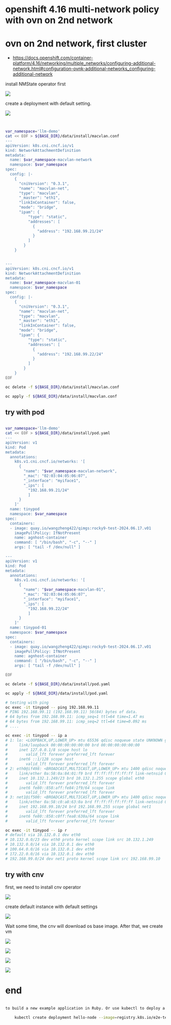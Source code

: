 # openshift 4.16 multi-network policy with ovn on 2nd network


# ovn on 2nd network, first cluster

- https://docs.openshift.com/container-platform/4.16/networking/multiple_networks/configuring-additional-network.html#configuration-ovnk-additional-networks_configuring-additional-network


install NMState operator first

![](imgs/2024.07.multi.network.policy.md/2024-07-16-11-46-45.png)

create a deployment with default setting.

![](imgs/2024.07.multi.network.policy.md/2024-07-16-11-49-42.png)

```bash


var_namespace='llm-demo'
cat << EOF > ${BASE_DIR}/data/install/macvlan.conf
---
apiVersion: k8s.cni.cncf.io/v1
kind: NetworkAttachmentDefinition
metadata:
  name: $var_namespace-macvlan-network
  namespace: $var_namespace
spec:
  config: |- 
    {
      "cniVersion": "0.3.1",
      "name": "macvlan-net",
      "type": "macvlan",
      "_master": "eth1",
      "linkInContainer": false,
      "mode": "bridge",
      "ipam": {
          "type": "static",
          "addresses": [
            {
              "address": "192.168.99.21/24"
            }
          ]
        }
    }


---
apiVersion: k8s.cni.cncf.io/v1
kind: NetworkAttachmentDefinition
metadata:
  name: $var_namespace-macvlan-01
  namespace: $var_namespace
spec:
  config: |- 
    {
      "cniVersion": "0.3.1",
      "name": "macvlan-net",
      "type": "macvlan",
      "_master": "eth1",
      "linkInContainer": false,
      "mode": "bridge",
      "ipam": {
          "type": "static",
          "addresses": [
            {
              "address": "192.168.99.22/24"
            }
          ]
        }
    }
EOF

oc delete -f ${BASE_DIR}/data/install/macvlan.conf

oc apply -f ${BASE_DIR}/data/install/macvlan.conf


```

## try with pod

```bash

var_namespace='llm-demo'
cat << EOF > ${BASE_DIR}/data/install/pod.yaml
---
apiVersion: v1
kind: Pod
metadata:
  annotations:
    k8s.v1.cni.cncf.io/networks: '[
      {
        "name": "$var_namespace-macvlan-network", 
        "_mac": "02:03:04:05:06:07", 
        "_interface": "myiface1", 
        "_ips": [
          "192.168.99.21/24"
          ] 
      }
    ]'
  name: tinypod
  namespace: $var_namespace
spec:
  containers:
  - image: quay.io/wangzheng422/qimgs:rocky9-test-2024.06.17.v01
    imagePullPolicy: IfNotPresent
    name: agnhost-container
    command: [ "/bin/bash", "-c", "--" ]
    args: [ "tail -f /dev/null" ]

---
apiVersion: v1
kind: Pod
metadata:
  annotations:
    k8s.v1.cni.cncf.io/networks: '[
      {
        "name": "$var_namespace-macvlan-01", 
        "_mac": "02:03:04:05:06:07", 
        "_interface": "myiface1", 
        "_ips": [
          "192.168.99.22/24"
          ] 
      }
    ]'
  name: tinypod-01
  namespace: $var_namespace
spec:
  containers:
  - image: quay.io/wangzheng422/qimgs:rocky9-test-2024.06.17.v01
    imagePullPolicy: IfNotPresent
    name: agnhost-container
    command: [ "/bin/bash", "-c", "--" ]
    args: [ "tail -f /dev/null" ]

EOF

oc delete -f ${BASE_DIR}/data/install/pod.yaml

oc apply -f ${BASE_DIR}/data/install/pod.yaml

# testing with ping
oc exec -it tinypod -- ping 192.168.99.11
# PING 192.168.99.11 (192.168.99.11) 56(84) bytes of data.
# 64 bytes from 192.168.99.11: icmp_seq=1 ttl=64 time=1.47 ms
# 64 bytes from 192.168.99.11: icmp_seq=2 ttl=64 time=0.092 ms
# ....

oc exec -it tinypod -- ip a
# 1: lo: <LOOPBACK,UP,LOWER_UP> mtu 65536 qdisc noqueue state UNKNOWN group default qlen 1000
#     link/loopback 00:00:00:00:00:00 brd 00:00:00:00:00:00
#     inet 127.0.0.1/8 scope host lo
#        valid_lft forever preferred_lft forever
#     inet6 ::1/128 scope host
#        valid_lft forever preferred_lft forever
# 2: eth0@if498: <BROADCAST,MULTICAST,UP,LOWER_UP> mtu 1400 qdisc noqueue state UP group default
#     link/ether 0a:58:0a:84:01:f9 brd ff:ff:ff:ff:ff:ff link-netnsid 0
#     inet 10.132.1.249/23 brd 10.132.1.255 scope global eth0
#        valid_lft forever preferred_lft forever
#     inet6 fe80::858:aff:fe84:1f9/64 scope link
#        valid_lft forever preferred_lft forever
# 3: net1@if500: <BROADCAST,MULTICAST,UP,LOWER_UP> mtu 1400 qdisc noqueue state UP group default
#     link/ether 0a:58:c0:a8:63:0a brd ff:ff:ff:ff:ff:ff link-netnsid 0
#     inet 192.168.99.10/24 brd 192.168.99.255 scope global net1
#        valid_lft forever preferred_lft forever
#     inet6 fe80::858:c0ff:fea8:630a/64 scope link
#        valid_lft forever preferred_lft forever

oc exec -it tinypod -- ip r
# default via 10.132.0.1 dev eth0
# 10.132.0.0/23 dev eth0 proto kernel scope link src 10.132.1.249
# 10.132.0.0/14 via 10.132.0.1 dev eth0
# 100.64.0.0/16 via 10.132.0.1 dev eth0
# 172.22.0.0/16 via 10.132.0.1 dev eth0
# 192.168.99.0/24 dev net1 proto kernel scope link src 192.168.99.10

```

## try with cnv

first, we need to install cnv operator

![](imgs/2024.07.multi.network.policy.md/2024-07-16-14-54-57.png)

create default instance with default settings

![](imgs/2024.07.multi.network.policy.md/2024-07-16-15-10-36.png)

Wait some time, the cnv will download os base image. After that, we create vm

![](imgs/2024.07.multi.network.policy.md/2024-07-16-20-46-25.png)

![](imgs/2024.07.multi.network.policy.md/2024-07-16-20-47-40.png)

![](imgs/2024.07.multi.network.policy.md/2024-07-16-20-50-48.png)

![](imgs/2024.07.multi.network.policy.md/2024-07-16-20-51-11.png)

# end

```bash

to build a new example application in Ruby. Or use kubectl to deploy a simple Kubernetes application:

    kubectl create deployment hello-node --image=registry.k8s.io/e2e-test-images/agnhost:2.43 -- /agnhost serve-hostname

```